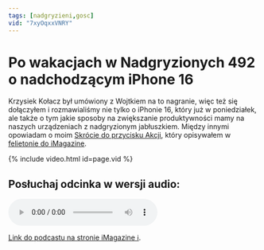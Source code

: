 ```yaml
---
tags: [nadgryzieni,gosc]
vid: "7xyOqxxVNRY"
---
```


# Po wakacjach w Nadgryzionych 492 o nadchodzącym iPhone 16

Krzysiek Kołacz był umówiony z Wojtkiem na to nagranie, więc też się dołączyłem i rozmawialiśmy nie tylko o iPhonie 16, który już w poniedziałek, ale także o tym jakie sposoby na zwiększanie produktywności mamy na naszych urządzeniach z nadgryzionym jabłuszkiem. Między innymi opowiadam o moim [Skrócie do przycisku Akcji](/akcja), który opisywałem w [felietonie do iMagazine](/pl/akcja/).

{% include video.html id=page.vid %}

<!--More-->

## Posłuchaj odcinka w wersji audio:

<audio controls>
<source src="https://media.blubrry.com/nadgryzieni/imagazine.stronazen.pl/nadgryzieni/Nadgryzieni-Odcinek-492.mp3" type="audio/mpeg">
</audio>

[Link do podcastu na stronie iMagazine ℹ️][l].

[l]: https://imagazine.pl/2024/09/06/nadgryzieni-492-budowanie-swojego-workflow-i-przewidywania-nt-iphoneow-16-pro/

[n]: https://michael.gratis/nozbe_pl
[np]: https://michael.gratis/nozbepersonal_pl